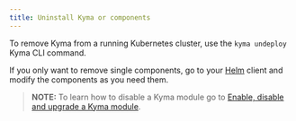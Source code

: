 ```yaml
---
title: Uninstall Kyma or components
---
```


To remove Kyma from a running Kubernetes cluster, use the `kyma undeploy` Kyma CLI command.

If you only want to remove single components, go to your [Helm](https://helm.sh/) client and modify the components as you need them.

> **NOTE:** To learn how to disable a Kyma module go to [Enable, disable and upgrade a Kyma module](./08-enable-disable-upgrade-kyma-module.md#uninstall-a-kyma-module).
